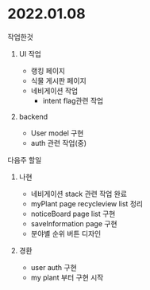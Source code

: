 # 2022.01.08

작업한것

1. UI 작업
    
    - 랭킹 페이지
    - 식물 게시판 페이지
    - 네비게이션 작업
        - intent flag관련 작업

2. backend

    - User model 구현
    - auth 관련 작업(중)

다음주 할일

1. 나현
    - 네비게이션 stack 관련 작업 완료
    - myPlant page recycleview list 정리
    - noticeBoard page list 구현
    - saveInformation page 구현
    - 분야별 순위 버튼 디자인

2. 경환
    - user auth 구현
    - my plant 부터 구현 시작